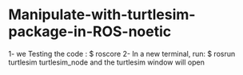 # Manipulate-with-turtlesim-package-in-ROS-noetic
1- we Testing the code : $ roscore 
2- In a new terminal, run: $ rosrun turtlesim turtlesim_node 
and the turtlesim window will open






